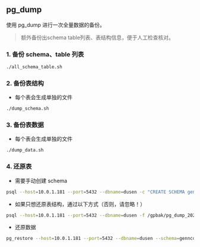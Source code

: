 ## pg_dump

使用 pg_dump 进行一次全量数据的备份。

> 额外备份出schema table列表、表结构信息，便于人工检查核对。

### 1. 备份 schema、table 列表
```bash
./all_schema_table.sh
```

### 2. 备份表结构
- 每个表会生成单独的文件

```bash
./dump_schema.sh
```

### 3. 备份表数据
- 每个表会生成单独的文件

```bash
./dump_data.sh
```

### 4. 还原表
- 需要手动创建 schema 

```bash
psql --host=10.0.1.181 --port=5432 --dbname=dusen -c "CREATE SCHEMA genncdmvv489_incre_model;"
```

- 如果只想还原表结构，通过以下方式（否则，请忽略！）
```bash
psql --host=10.0.1.181 --port=5432 --dbname=dusen -f /gpbak/pg_dump_20230414/schemas/genncdmvv489_incre_model.visits_course_record.sql
```

- 还原数据
```bash
pg_restore --host=10.0.1.181 --port=5432 --dbname=dusen --schema=genncdmvv489_incre_model --table=visits_course_record --verbose /gpbak/pg_dump_20230414/datas/genncdmvv489_incre_model.visits_course_record.data
```
